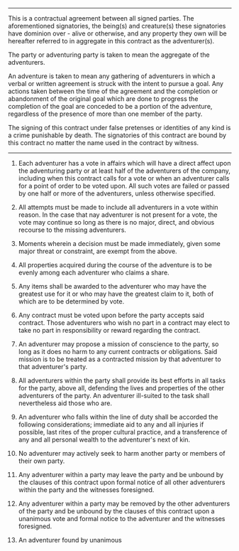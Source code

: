 ----

This is a contractual agreement between all signed parties. The aforementioned signatories, the being(s) and creature(s) these signatories have dominion over - alive or otherwise, and any property they own will be hereafter referred to in aggregate in this contract as the adventurer(s).

The party or adventuring party is taken to mean the aggregate of the adventurers.

An adventure is taken to mean any gathering of adventurers in which a verbal or written agreement is struck with the intent to pursue a goal. Any actions taken between the time of the agreement and the completion or abandonment of the original goal which are done to progress the completion of the goal are conceded to be a portion of the adventure, regardless of the presence of more than one member of the party.

The signing of this contract under false pretenses or identities of any kind is a crime punishable by death. The signatories of this contract are bound by this contract no matter the name used in the contract by witness.

----

1. Each adventurer has a vote in affairs which will have a direct affect upon the adventuring party or at least half of the adventurers of the company, including when this contract calls for a vote or when an adventurer calls for a point of order to be voted upon. All such votes are failed or passed by one half or more of the adventurers, unless otherwise specified.

2. All attempts must be made to include all adventurers in a vote within reason. In the case that nay adventurer is not present for a vote, the vote may continue so long as there is no major, direct, and obvious recourse to the missing adventurers.

3. Moments wherein a decision must be made immediately, given some major threat or constraint, are exempt from the above.

4. All properties acquired during the course of the adventure is to be evenly among each adventurer who claims a share.

5. Any items shall be awarded to the adventurer who may have the greatest use for it or who may have the greatest claim to it, both of which are to be determined by vote.

6. Any contract must be voted upon before the party accepts said contract. Those adventurers who wish no part in a contract may elect to take no part in responsibility or reward regarding the contract.

7. An adventurer may propose a mission of conscience to the party, so long as it does no harm to any current contracts or obligations. Said mission is to be treated as a contracted mission by that adventurer to that adventurer's party.

8. All adventurers within the party shall provide its best efforts in all tasks for the party, above all, defending the lives and properties of the other adventurers of the party. An adventurer ill-suited to the task shall nevertheless aid those who are.

9. An adventurer who falls within the line of duty shall be accorded the following considerations; immediate aid to any and all injuries if possible, last rites of the proper cultural practice, and a transference of any and all personal wealth to the adventurer's next of kin.

10. No adventurer may actively seek to harm another party or members of their own party.

11. Any adventurer within a party may leave the party and be unbound by the clauses of this contract upon formal notice of all other adventurers within the party and the witnesses foresigned.

12. Any adventurer within a party may be removed by the other adventurers of the party and be unbound by the clauses of this contract upon a unanimous vote and formal notice to the adventurer and the witnesses foresigned.

13. An adventurer found by unanimous

